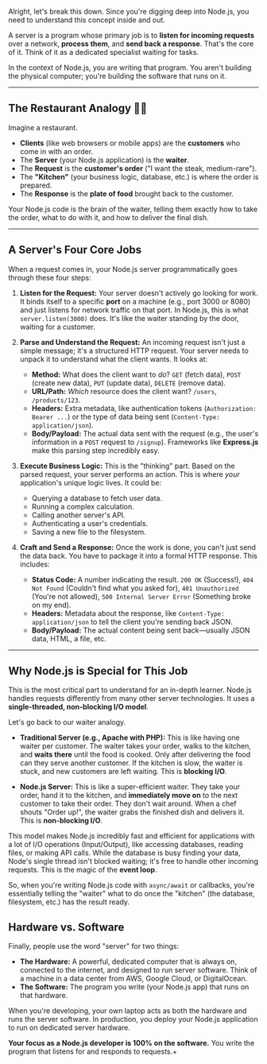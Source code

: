 Alright, let's break this down. Since you're digging deep into Node.js, you need to understand this concept inside and out.

A server is a program whose primary job is to **listen for incoming requests** over a network, **process them**, and **send back a response**. That's the core of it. Think of it as a dedicated specialist waiting for tasks.

In the context of Node.js, you are writing that program. You aren't building the physical computer; you're building the software that runs on it.

---
## The Restaurant Analogy 🧑‍🍳

Imagine a restaurant.

* **Clients** (like web browsers or mobile apps) are the **customers** who come in with an order.
* The **Server** (your Node.js application) is the **waiter**.
* The **Request** is the **customer's order** ("I want the steak, medium-rare").
* The **"Kitchen"** (your business logic, database, etc.) is where the order is prepared.
* The **Response** is the **plate of food** brought back to the customer.

Your Node.js code is the brain of the waiter, telling them exactly how to take the order, what to do with it, and how to deliver the final dish.

---
## A Server's Four Core Jobs

When a request comes in, your Node.js server programmatically goes through these four steps:



1.  **Listen for the Request:** Your server doesn't actively go looking for work. It binds itself to a specific **port** on a machine (e.g., port 3000 or 8080) and just listens for network traffic on that port. In Node.js, this is what `server.listen(3000)` does. It's like the waiter standing by the door, waiting for a customer.

2.  **Parse and Understand the Request:** An incoming request isn't just a simple message; it's a structured HTTP request. Your server needs to unpack it to understand what the client wants. It looks at:
    * **Method:** What does the client want to *do*? `GET` (fetch data), `POST` (create new data), `PUT` (update data), `DELETE` (remove data).
    * **URL/Path:** *Which* resource does the client want? `/users`, `/products/123`.
    * **Headers:** Extra metadata, like authentication tokens (`Authorization: Bearer ...`) or the type of data being sent (`Content-Type: application/json`).
    * **Body/Payload:** The actual data sent with the request (e.g., the user's information in a `POST` request to `/signup`). Frameworks like **Express.js** make this parsing step incredibly easy.

3.  **Execute Business Logic:** This is the "thinking" part. Based on the parsed request, your server performs an action. This is where *your* application's unique logic lives. It could be:
    * Querying a database to fetch user data.
    * Running a complex calculation.
    * Calling another server's API.
    * Authenticating a user's credentials.
    * Saving a new file to the filesystem.

4.  **Craft and Send a Response:** Once the work is done, you can't just send the data back. You have to package it into a formal HTTP response. This includes:
    * **Status Code:** A number indicating the result. `200 OK` (Success!), `404 Not Found` (Couldn't find what you asked for), `401 Unauthorized` (You're not allowed), `500 Internal Server Error` (Something broke on my end).
    * **Headers:** Metadata about the response, like `Content-Type: application/json` to tell the client you're sending back JSON.
    * **Body/Payload:** The actual content being sent back—usually JSON data, HTML, a file, etc.

---
## Why Node.js is Special for This Job

This is the most critical part to understand for an in-depth learner. Node.js handles requests differently from many other server technologies. It uses a **single-threaded, non-blocking I/O model**.

Let's go back to our waiter analogy.

* **Traditional Server (e.g., Apache with PHP):** This is like having one waiter per customer. The waiter takes your order, walks to the kitchen, and **waits there** until the food is cooked. Only after delivering the food can they serve another customer. If the kitchen is slow, the waiter is stuck, and new customers are left waiting. This is **blocking I/O**.

* **Node.js Server:** This is like a super-efficient waiter. They take your order, hand it to the kitchen, and **immediately move on** to the next customer to take their order. They don't wait around. When a chef shouts "Order up!", the waiter grabs the finished dish and delivers it. This is **non-blocking I/O**.

This model makes Node.js incredibly fast and efficient for applications with a lot of I/O operations (Input/Output), like accessing databases, reading files, or making API calls. While the database is busy finding your data, Node's single thread isn't blocked waiting; it's free to handle other incoming requests. This is the magic of the **event loop**.

So, when you're writing Node.js code with `async/await` or callbacks, you're essentially telling the "waiter" what to do once the "kitchen" (the database, filesystem, etc.) has the result ready.

## Hardware vs. Software

Finally, people use the word "server" for two things:

* **The Hardware:** A powerful, dedicated computer that is always on, connected to the internet, and designed to run server software. Think of a machine in a data center from AWS, Google Cloud, or DigitalOcean.
* **The Software:** The program you write (your Node.js app) that runs on that hardware.

When you're developing, your own laptop acts as both the hardware and runs the server software. In production, you deploy your Node.js application to run on dedicated server hardware.

**Your focus as a Node.js developer is 100% on the software.** You write the program that listens for and responds to requests.+